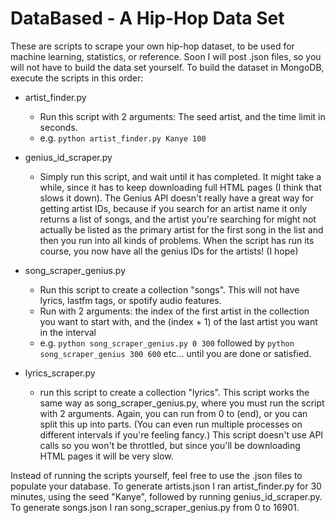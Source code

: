 DataBased - A Hip-Hop Data Set
==============================
These are scripts to scrape your own hip-hop dataset, to be used for machine learning, statistics, or reference. Soon I will post .json files, so you will not have to build the data set yourself. To build the dataset in MongoDB, execute the scripts in this order:
- artist_finder.py
  - Run this script with 2 arguments: The seed artist, and the time limit in seconds.
  - e.g. `python artist_finder.py Kanye 100`
- genius_id_scraper.py
  - Simply run this script, and wait until it has completed. It might take a while, since it has to keep downloading full HTML pages (I think that slows it down). The Genius API doesn't really have a great way for getting artist IDs, because if you search for an artist name it only returns a list of songs, and the artist you're searching for might not actually be listed as the primary artist for the first song in the list and then you run into all kinds of problems. When the script has run its course, you now have all the genius IDs for the artists! (I hope)

- song_scraper_genius.py
  - Run this script to create a collection "songs". This will not have lyrics, lastfm tags, or spotify audio features.
  - Run with 2 arguments: the index of the first artist in the collection you want to start with, and the (index + 1) of the last artist you want in the interval
  - e.g. `python song_scraper_genius.py 0 300` followed by `python song_scraper_genius 300 600` etc... until you are done or satisfied.

- lyrics_scraper.py
  - run this script to create a collection "lyrics". This script works the same way as song_scraper_genius.py, where you must run the script with 2 arguments. Again, you can run from 0 to (end), or you can split this up into parts. (You can even run multiple processes on different intervals if you're feeling fancy.) This script doesn't use API calls so you won't be throttled, but since you'll be downloading HTML pages it will be very slow.
  
Instead of running the scripts yourself, feel free to use the .json files to populate your database. To generate artists.json I ran artist_finder.py for 30 minutes, using the seed "Kanye", followed by running genius_id_scraper.py. To generate songs.json I ran song_scraper_genius.py from 0 to 16901.
